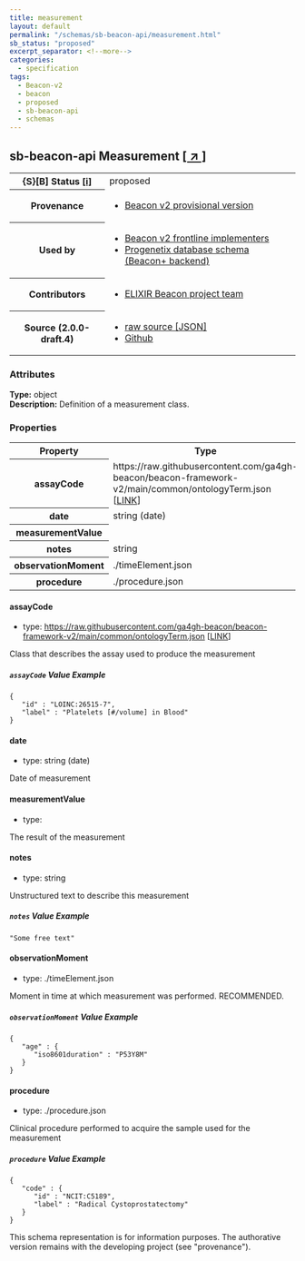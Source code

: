 ```yaml
---
title: measurement
layout: default
permalink: "/schemas/sb-beacon-api/measurement.html"
sb_status: "proposed"
excerpt_separator: <!--more-->
categories:
  - specification
tags:
  - Beacon-v2
  - beacon
  - proposed
  - sb-beacon-api
  - schemas
---
```


<div id="schema-header-title">
  <h2><span id="schema-header-title-project">sb-beacon-api</span> Measurement <a href="https://github.com/ga4gh-schemablocks/sb-beacon-api" target="_BLANK">[ &nearr; ]</a></h2>
</div>

<table id="schema-header-table">
<tr>
<th>{S}[B] Status <a href="https://schemablocks.org/about/sb-status-levels.html">[i]</a></th>
<td><div id="schema-header-status">proposed</div></td>
</tr>
<tr><th>Provenance</th><td><ul>
<li><a href="https://github.com/ga4gh-beacon/">Beacon v2 provisional version</a></li>
</ul></td></tr>
<tr><th>Used by</th><td><ul>
<li><a href="https://ga4gh-approval-service-registry.ega-archive.org">Beacon v2 frontline implementers</a></li>
<li><a href="https://docs.progenetix.org/beaconplus/">Progenetix database schema (Beacon+ backend)</a></li>
</ul></td></tr>


<!--more-->
<tr><th>Contributors</th><td><ul>
<li><a href="https://beacon-project.io/categories/people.html">ELIXIR Beacon project team</a></li>
</ul></td></tr>
<tr><th>Source (2.0.0-draft.4)</th><td><ul>
<li><a href="current/measurement.json" target="_BLANK">raw source [JSON]</a></li>
<li><a href="https://github.com/ga4gh-schemablocks/sb-beacon-api/blob/master/schemas/models/common/measurement.yaml" target="_BLANK">Github</a></li>
</ul></td></tr>
</table>

<div id="schema-attributes-title"><h3>Attributes</h3></div>

  
__Type:__ object  
__Description:__ Definition of a measurement class.
### Properties

<table id="schema-properties-table">
<tr><th>Property</th><th>Type</th></tr>
<tr><th>assayCode</th><td>https://raw.githubusercontent.com/ga4gh-beacon/beacon-framework-v2/main/common/ontologyTerm.json [<a href="https://raw.githubusercontent.com/ga4gh-beacon/beacon-framework-v2/main/common/ontologyTerm.json">LINK</a>]</td></tr>
<tr><th>date</th><td>string (date)</td></tr>
<tr><th>measurementValue</th><td></td></tr>
<tr><th>notes</th><td>string</td></tr>
<tr><th>observationMoment</th><td>./timeElement.json</td></tr>
<tr><th>procedure</th><td>./procedure.json</td></tr>
</table>


#### assayCode

* type: https://raw.githubusercontent.com/ga4gh-beacon/beacon-framework-v2/main/common/ontologyTerm.json [<a href="https://raw.githubusercontent.com/ga4gh-beacon/beacon-framework-v2/main/common/ontologyTerm.json">LINK</a>]

Class that describes the assay used to produce the measurement

##### `assayCode` Value Example  

```
{
   "id" : "LOINC:26515-7",
   "label" : "Platelets [#/volume] in Blood"
}
```

#### date

* type: string (date)

Date of measurement


#### measurementValue

* type: 

The result of the measurement


#### notes

* type: string

Unstructured text to describe this measurement

##### `notes` Value Example  

```
"Some free text"
```

#### observationMoment

* type: ./timeElement.json

Moment in time at which measurement was performed. RECOMMENDED.

##### `observationMoment` Value Example  

```
{
   "age" : {
      "iso8601duration" : "P53Y8M"
   }
}
```

#### procedure

* type: ./procedure.json

Clinical procedure performed to acquire the sample used for the measurement

##### `procedure` Value Example  

```
{
   "code" : {
      "id" : "NCIT:C5189",
      "label" : "Radical Cystoprostatectomy"
   }
}
```
<div id="schema-footer"> This schema representation is for information purposes. The authorative  version remains with the developing project (see "provenance"). </div>


